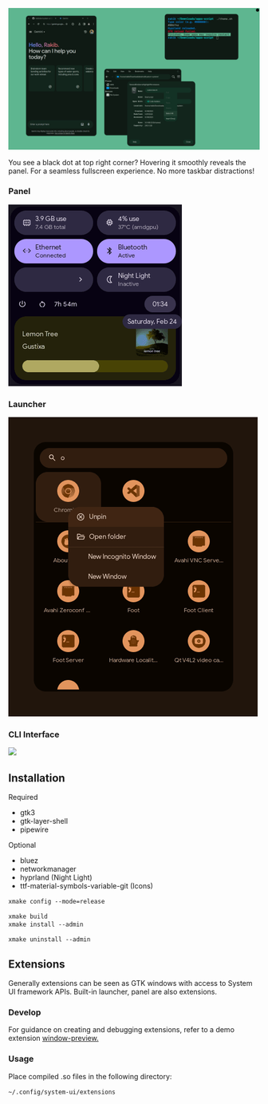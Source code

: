 ![](demo/system-wide-theming.png)

You see a black dot at top right corner? Hovering it smoothly reveals the panel. For a seamless fullscreen experience. No more taskbar distractions!

### Panel

![](demo/panel.png)

### Launcher

![](demo/launcher.png)

### CLI Interface

![](demo/cli-interface.png.png)

## Installation

Required

- gtk3
- gtk-layer-shell
- pipewire

Optional

- bluez
- networkmanager
- hyprland (Night Light)
- ttf-material-symbols-variable-git (Icons)

```
xmake config --mode=release
```

```
xmake build
xmake install --admin
```

```
xmake uninstall --admin
```

## Extensions

Generally extensions can be seen as GTK windows with access to System UI framework APIs. Built-in launcher, panel are also extensions.

### Develop

For guidance on creating and debugging extensions, refer to a demo extension [window-preview.](link)

### Usage

Place compiled .so files in the following directory:

```
~/.config/system-ui/extensions
```
